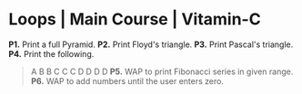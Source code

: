 # Loops | Main Course | Vitamin-C
**P1.** Print a full Pyramid.
**P2.** Print Floyd's triangle.
**P3.** Print Pascal's triangle.
**P4.** Print the following.
> A
> B B
> C C C
> D D D D
**P5.** WAP to print Fibonacci series in given range.
**P6.** WAP to add numbers until the user enters zero.


